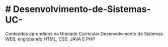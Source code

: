  <h1> # Desenvolvimento-de-Sistemas-UC- </h1>
Conteúdos aprendidos na Unidade Curricular Desenvolvimento de Sistemas WEB, englobando HTML, CSS, JAVA E PHP 


